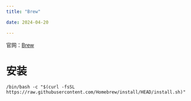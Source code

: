 ```yaml
---
title: "Brew"

date: 2024-04-20

---
```


官网：[Brew](https://brew.sh)

# 安装

```shell
/bin/bash -c "$(curl -fsSL https://raw.githubusercontent.com/Homebrew/install/HEAD/install.sh)"
```